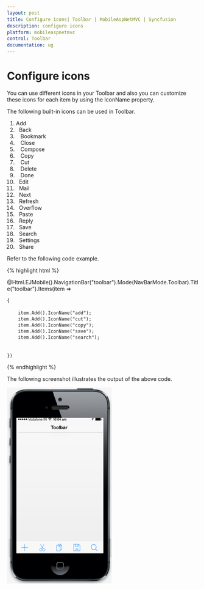 ```yaml
---
layout: post
title: Configure icons| Toolbar | MobileAspNetMVC | Syncfusion
description: configure icons
platform: mobileaspnetmvc
control: Toolbar
documentation: ug
---
```


# Configure icons

You can use different icons in your Toolbar and also you can customize these icons for each item by using the IconName property.

The following built-in icons can be used in Toolbar.

1.    Add
2.    Back
3.    Bookmark
4.    Close
5.    Compose
6.    Copy
7.    Cut
8.    Delete
9.    Done
10.   Edit
11.   Mail
12.   Next
13.   Refresh
14.   Overflow
15.   Paste
16.   Reply
17.   Save
18.   Search
19.   Settings
20.   Share



Refer to the following code example.

{% highlight html %}

  @Html.EJMobile().NavigationBar("toolbar").Mode(NavBarMode.Toolbar).Title("toolbar").Items(item =>

    {

        item.Add().IconName("add");
        item.Add().IconName("cut");
        item.Add().IconName("copy");
        item.Add().IconName("save");
        item.Add().IconName("search");
    

    })

{% endhighlight %}

The following screenshot illustrates the output of the above code.

![](Configure-icons_images/Configure-icons_img1.png)





